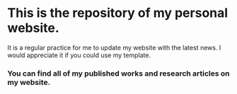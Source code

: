 # This is the repository of my personal website.
It is a regular practice for me to update my website with the latest news. I would appreciate it if you could use my template.
###  You can find all of my published works and research articles on my website.
